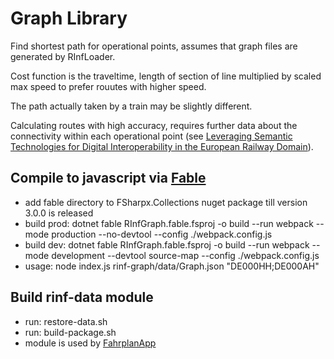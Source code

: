 # Graph Library

Find shortest path for operational points, assumes that graph files are generated by RInfLoader.

Cost function is the traveltime, length of section of line multiplied by scaled max speed to prefer rouutes with higher speed.

The path actually taken by a train may be slightly different.

Calculating routes with high accuracy, requires further data about the connectivity within each operational point (see [Leveraging Semantic Technologies for Digital Interoperability in the European Railway Domain](https://link.springer.com/epdf/10.1007/978-3-030-88361-4_38?sharing_token=1o_s7PDoV39x-REbzrEi9fe4RwlQNchNByi7wbcMAY6cX0iMBo8kbKm6MVocmAfla1lOS3pIKdJnlGw_p7Hlarek_nfbMrdg2IEYVlyrg7UoC8_O5QAzne-G1waJIuD4K6xSNHF9bK26QKM6niEPNUKiwT_oLJLoafQwuYM5Z2I%3D)).

## Compile to javascript via [Fable](https://github.com/fable-compiler/Fable)

* add fable directory to FSharpx.Collections nuget package till version 3.0.0 is released
* build prod: dotnet fable RInfGraph.fable.fsproj -o build --run webpack --mode production --no-devtool --config ./webpack.config.js
* build dev: dotnet fable RInfGraph.fable.fsproj -o build --run webpack --mode development --devtool source-map --config ./webpack.config.js
* usage: node index.js rinf-graph/data/Graph.json "DE000HH;DE000AH"

## Build rinf-data module

* run: restore-data.sh
* run: build-package.sh
* module is used by [FahrplanApp](https://github.com/bergmannjg/FahrplanApp)

